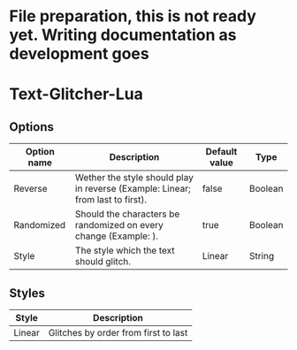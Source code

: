# File preparation, this is not ready yet. Writing documentation as development goes

# Text-Glitcher-Lua


## Options

| Option name | Description | Default value | Type |
| ----------- | ----------- | ------------- | ---- |
| Reverse | Wether the style should play in reverse (Example: Linear; from last to first). | false | Boolean
| Randomized | Should the characters be randomized on every change (Example: ). | true | Boolean
| Style | The style which the text should glitch. | Linear | String


## Styles

| Style | Description |
| ----- | ----------- |
| Linear | Glitches by order from first to last


